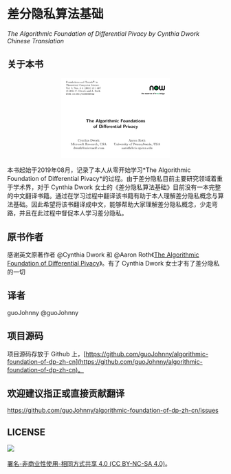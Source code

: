 # 差分隐私算法基础
*The Algorithmic Foundation of Differential Pivacy by Cynthia Dwork Chinese Translation*

## 关于本书
<p align="center">
  <a href="#">
    <img src="assets/images/cover.png" width="50%" height="50%" alt="The Algorithmic Foundation of Differential Pivacy by Cynthia Dwork Chinese Translation">
  </a>
</p>
本书起始于2019年08月，记录了本人从零开始学习*The Algorithmic Foundation of Differential Pivacy*的过程。由于差分隐私目前主要研究领域着重于学术界，对于 Cynthia Dwork 女士的《差分隐私算法基础》目前没有一本完整的中文翻译书籍。通过在学习过程中翻译该书籍有助于本人理解差分隐私概念与算法基础。因此希望将该书翻译成中文，能够帮助大家理解差分隐私概念，少走弯路，并且在此过程中督促本人学习差分隐私。

## 原书作者
感谢英文原著作者 @Cynthia Dwork 和 @Aaron Roth《[The Algorithmic Foundation of Differential Pivacy](https://www.cis.upenn.edu/~aaroth/Papers/privacybook.pdf)》。有了 Cynthia Dwork 女士才有了差分隐私的一切

## 译者
guoJohnny @guoJohnny

## 项目源码

项目源码存放于 Github 上，[https://github.com/guoJohnny/algorithmic-foundation-of-dp-zh-cn](https://github.com/guoJohnny/algorithmic-foundation-of-dp-zh-cn)。

## 欢迎建议指正或直接贡献翻译
https://github.com/guoJohnny/algorithmic-foundation-of-dp-zh-cn/issues

## LICENSE

![](https://licensebuttons.net/l/by-nc-sa/4.0/88x31.png)

[署名-非商业性使用-相同方式共享 4.0 (CC BY-NC-SA 4.0)](https://creativecommons.org/licenses/by-nc-sa/4.0/deed.zh)。

